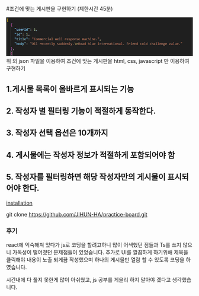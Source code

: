#조건에 맞는 게시판을 구현하기  (제한시간 45분)


![alt text](./problem1.png)
위 의 json 파일을 이용하여 조건에 맞는 게시판을 html, css, javascript 만 이용하여 구현하기 


## 1.게시물 목록이 올바르게 표시되는 기능
## 2. 작성자 별 필터링 기능이 적절하게 동작한다. 
## 3. 작성자 선택 옵션은 10개까지 
## 4. 게시물에는 작성자 정보가 적절하게 포함되어야 함 
## 5. 작성자를 필터링하면 해당 작성자만의 게시물이 표시되어야 한다. 



[installation](#installation)

git clone https://github.com/JIHUN-HA/practice-board.git


### 후기
  react에 익숙해져 있다가 js로 코딩을 할려고하니 많이 어색했던 점들과 Ts를 쓰지 않으니 가독성이 떨어졌던 문제점들이 있었습니다. 
  추가로 UI를 깔끔하게 하기위해 제목을 클릭해야 내용이 노출 되게끔 작성했으며 하나의 게시물만 열람 할 수 있도록 코딩을 하였습니다. 

  시간내에 다 풀지 못한게 많이 아쉬웠고, js 공부를 게을리 하지 말아야 겠다고 생각했습니다. 
  
  
  
